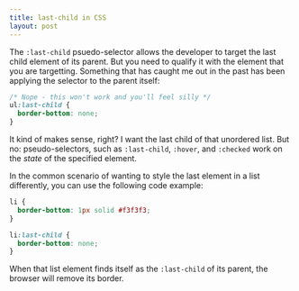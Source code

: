 ```yaml
---
title: last-child in CSS
layout: post
---
```


The `:last-child` psuedo-selector allows the developer to target the last child element of its parent. But you need to qualify it with the element that you are targetting. Something that has caught me out in the past has been applying the selector to the parent itself:

```css
/* Nope - this won't work and you'll feel silly */
ul:last-child {
  border-bottom: none;
}
```

It kind of makes sense, right? I want the last child of that unordered list. But no: pseudo-selectors, such as `:last-child`, `:hover`, and `:checked` work on the _state_ of the specified element.

In the common scenario of wanting to style the last element in a list differently, you can use the following code example:

```css
li {
  border-bottom: 1px solid #f3f3f3;
}

li:last-child {
  border-bottom: none;
}
```

When that list element finds itself as the `:last-child` of its parent, the browser will remove its border.
